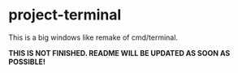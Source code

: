 # project-terminal
This is a big windows like remake of cmd/terminal.

**THIS IS NOT FINISHED. README WILL BE UPDATED AS SOON AS POSSIBLE!**
